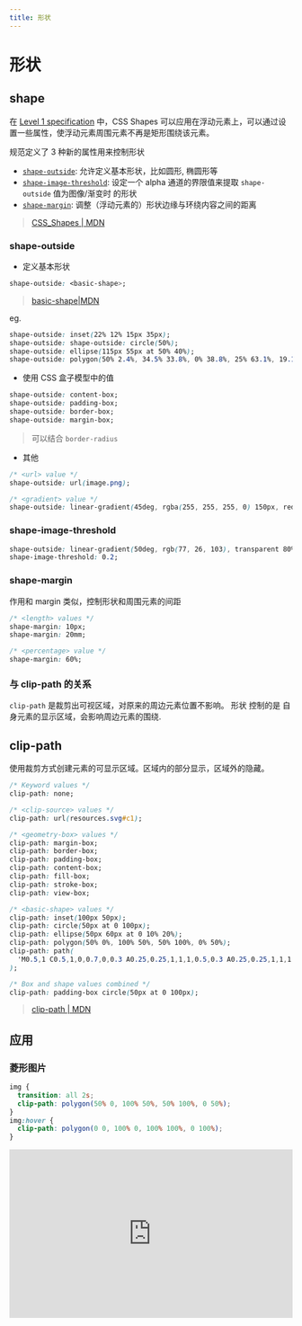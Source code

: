 ```yaml
---
title: 形状
---
```


# 形状

## shape

在 [Level 1 specification](https://drafts.csswg.org/css-shapes/) 中，CSS Shapes 可以应用在浮动元素上，可以通过设置一些属性，使浮动元素周围元素不再是矩形围绕该元素。

规范定义了 3 种新的属性用来控制形状

- [`shape-outside`](https://developer.mozilla.org/zh-CN/docs/Web/CSS/shape-outside): 允许定义基本形状，比如圆形, 椭圆形等
- [`shape-image-threshold`](https://developer.mozilla.org/zh-CN/docs/Web/CSS/shape-image-threshold): 设定一个 alpha 通道的界限值来提取 `shape-outside` 值为图像/渐变时 的形状
- [`shape-margin`](https://developer.mozilla.org/zh-CN/docs/Web/CSS/shape-margin): 调整（浮动元素的）形状边缘与环绕内容之间的距离

> [CSS_Shapes | MDN](https://developer.mozilla.org/en-US/docs/Web/CSS/CSS_Shapes)

### shape-outside

- 定义基本形状

```css
shape-outside: <basic-shape>;
```

> [basic-shape|MDN](https://developer.mozilla.org/zh-CN/docs/Web/CSS/basic-shape)

eg.

```css
shape-outside: inset(22% 12% 15px 35px);
shape-outside: shape-outside: circle(50%);
shape-outside: ellipse(115px 55px at 50% 40%);
shape-outside: polygon(50% 2.4%, 34.5% 33.8%, 0% 38.8%, 25% 63.1%, 19.1% 97.6%, 50% 81.3%, 80.9% 97.6%, 75% 63.1%, 100% 38.8%, 65.5% 33.8%);
```

- 使用 CSS 盒子模型中的值

```css
shape-outside: content-box;
shape-outside: padding-box;
shape-outside: border-box;
shape-outside: margin-box;
```

> 可以结合 `border-radius`

- 其他

```css
/* <url> value */
shape-outside: url(image.png);

/* <gradient> value */
shape-outside: linear-gradient(45deg, rgba(255, 255, 255, 0) 150px, red 150px);
```

### shape-image-threshold

```css
shape-outside: linear-gradient(50deg, rgb(77, 26, 103), transparent 80%, transparent);
shape-image-threshold: 0.2;
```

### shape-margin

作用和 margin 类似，控制形状和周围元素的间距

```css
/* <length> values */
shape-margin: 10px;
shape-margin: 20mm;

/* <percentage> value */
shape-margin: 60%;
```

### 与 clip-path 的关系

`clip-path` 是裁剪出可视区域，对原来的周边元素位置不影响。
形状 控制的是 自身元素的显示区域，会影响周边元素的围绕.

## clip-path

使用裁剪方式创建元素的可显示区域。区域内的部分显示，区域外的隐藏。

```css
/* Keyword values */
clip-path: none;

/* <clip-source> values */
clip-path: url(resources.svg#c1);

/* <geometry-box> values */
clip-path: margin-box;
clip-path: border-box;
clip-path: padding-box;
clip-path: content-box;
clip-path: fill-box;
clip-path: stroke-box;
clip-path: view-box;

/* <basic-shape> values */
clip-path: inset(100px 50px);
clip-path: circle(50px at 0 100px);
clip-path: ellipse(50px 60px at 0 10% 20%);
clip-path: polygon(50% 0%, 100% 50%, 50% 100%, 0% 50%);
clip-path: path(
  'M0.5,1 C0.5,1,0,0.7,0,0.3 A0.25,0.25,1,1,1,0.5,0.3 A0.25,0.25,1,1,1,1,0.3 C1,0.7,0.5,1,0.5,1 Z'
);

/* Box and shape values combined */
clip-path: padding-box circle(50px at 0 100px);
```

> [clip-path | MDN](https://developer.mozilla.org/zh-CN/docs/Web/CSS/clip-path)

## 应用

### 菱形图片

```css
img {
  transition: all 2s;
  clip-path: polygon(50% 0, 100% 50%, 50% 100%, 0 50%);
}
img:hover {
  clip-path: polygon(0 0, 100% 0, 100% 100%, 0 100%);
}
```

<iframe height="300" style="width: 100%;" scrolling="no" title="css-secrect-菱形" src="https://codepen.io/rinxu/embed/NWgyJKP?default-tab=css%2Cresult" frameborder="no" loading="lazy" allowtransparency="true" allowfullscreen="true">
  See the Pen <a href="https://codepen.io/rinxu/pen/NWgyJKP">
  css-secrect-菱形</a> by Rin (<a href="https://codepen.io/rinxu">@rinxu</a>)
  on <a href="https://codepen.io">CodePen</a>.
</iframe>
